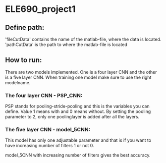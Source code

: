 # ELE690_project1

## Define path:

'fileCutData' contains the name of the matlab-file, where the data is located.
'pathCutData' is the path to where the matlab-file is located


## How to run:

There are two models implemented. One is a four layer CNN and the other is a five layer CNN. When training one model make sure
to use the right modelname. 

### The four layer CNN - PSP_CNN:
PSP stands for pooling-stride-pooling and this is the variables you can define. Value 1 means with and 0 means without. 
By setting the pooling parameter to 2, only one poolinglayer is added after all the layers.

### The five layer CNN - model_5CNN:
This model has only one adjustable parameter and that is if you want to have increasing number of filters 1 or not 0.

model_5CNN with increasing number of filters gives the best accuracy. 
